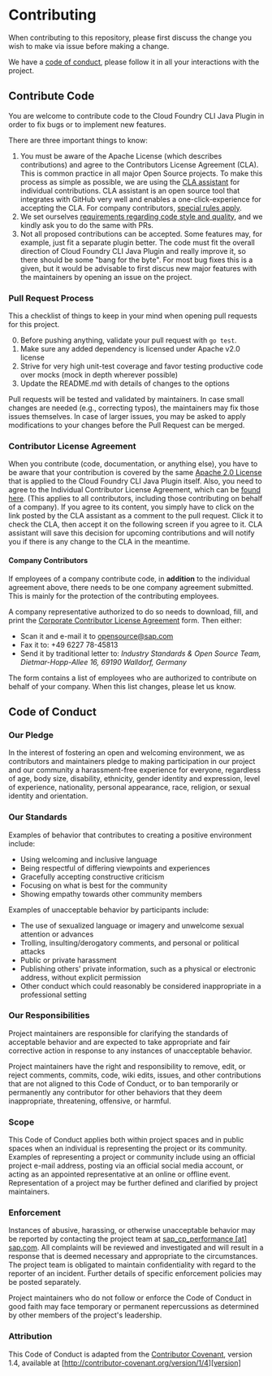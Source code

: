 # Contributing

When contributing to this repository, please first discuss the change you wish to make via issue before making a change.

We have a [code of conduct](#code-of-conduct), please follow it in all your interactions with the project.

## Contribute Code

You are welcome to contribute code to the Cloud Foundry CLI Java Plugin in order to fix bugs or to implement new features.

There are three important things to know:

1. You must be aware of the Apache License (which describes contributions) and agree to the Contributors License Agreement (CLA).
   This is common practice in all major Open Source projects.
   To make this process as simple as possible, we are using the [CLA assistant](https://cla-assistant.io/) for individual contributions.
   CLA assistant is an open source tool that integrates with GitHub very well and enables a one-click-experience for accepting the CLA.
   For company contributors, [special rules apply](#company-contributors).
2. We set ourselves [requirements regarding code style and quality](#pull-request-process), and we kindly ask you to do the same with PRs.
3. Not all proposed contributions can be accepted.
   Some features may, for example, just fit a separate plugin better.
   The code must fit the overall direction of Cloud Foundry CLI Java Plugin and really improve it, so there should be some "bang for the byte".
   For most bug fixes this is a given, but it would be advisable to first discus new major features with the maintainers by opening an issue on the project.

### Pull Request Process

This a checklist of things to keep in your mind when opening pull requests for this project.

0. Before pushing anything, validate your pull request with `go test`.
1. Make sure any added dependency is licensed under Apache v2.0 license
2. Strive for very high unit-test coverage and favor testing productive code over mocks
   (mock in depth wherever possible)
3. Update the README.md with details of changes to the options

Pull requests will be tested and validated by maintainers. In case small changes are needed (e.g., correcting typos), the maintainers may fix those issues themselves.
In case of larger issues, you may be asked to apply modifications to your changes before the Pull Request can be merged.

### Contributor License Agreement

When you contribute (code, documentation, or anything else), you have to be aware that your contribution is covered by the same [Apache 2.0 License](http://www.apache.org/licenses/LICENSE-2.0) that is applied to the Cloud Foundry CLI Java Plugin itself.
Also, you need to agree to the Individual Contributor License Agreement, which can be [found here](https://gist.github.com/CLAassistant/bd1ea8ec8aa0357414e8).
(This applies to all contributors, including those contributing on behalf of a company).
If you agree to its content, you simply have to click on the link posted by the CLA assistant as a comment to the pull request.
Click it to check the CLA, then accept it on the following screen if you agree to it.
CLA assistant will save this decision for upcoming contributions and will notify you if there is any change to the CLA in the meantime.

#### Company Contributors

If employees of a company contribute code, in **addition** to the individual agreement above, there needs to be one company agreement submitted.
This is mainly for the protection of the contributing employees.

A company representative authorized to do so needs to download, fill, and print
the [Corporate Contributor License Agreement](docs/SAP%20Corporate%20Contributor%20License%20Agreement.pdf) form. Then either:

-   Scan it and e-mail it to [opensource@sap.com](mailto:opensource@sap.com)
-   Fax it to: +49 6227 78-45813
-   Send it by traditional letter to: *Industry Standards &amp; Open Source Team, Dietmar-Hopp-Allee 16, 69190 Walldorf, Germany*

The form contains a list of employees who are authorized to contribute on behalf of your company.
When this list changes, please let us know.

## Code of Conduct

### Our Pledge

In the interest of fostering an open and welcoming environment, we as
contributors and maintainers pledge to making participation in our project and
our community a harassment-free experience for everyone, regardless of age, body
size, disability, ethnicity, gender identity and expression, level of experience,
nationality, personal appearance, race, religion, or sexual identity and
orientation.

### Our Standards

Examples of behavior that contributes to creating a positive environment
include:

* Using welcoming and inclusive language
* Being respectful of differing viewpoints and experiences
* Gracefully accepting constructive criticism
* Focusing on what is best for the community
* Showing empathy towards other community members

Examples of unacceptable behavior by participants include:

* The use of sexualized language or imagery and unwelcome sexual attention or
advances
* Trolling, insulting/derogatory comments, and personal or political attacks
* Public or private harassment
* Publishing others' private information, such as a physical or electronic
  address, without explicit permission
* Other conduct which could reasonably be considered inappropriate in a
  professional setting

### Our Responsibilities

Project maintainers are responsible for clarifying the standards of acceptable
behavior and are expected to take appropriate and fair corrective action in
response to any instances of unacceptable behavior.

Project maintainers have the right and responsibility to remove, edit, or
reject comments, commits, code, wiki edits, issues, and other contributions
that are not aligned to this Code of Conduct, or to ban temporarily or
permanently any contributor for other behaviors that they deem inappropriate,
threatening, offensive, or harmful.

### Scope

This Code of Conduct applies both within project spaces and in public spaces
when an individual is representing the project or its community. Examples of
representing a project or community include using an official project e-mail
address, posting via an official social media account, or acting as an appointed
representative at an online or offline event. Representation of a project may be
further defined and clarified by project maintainers.

### Enforcement

Instances of abusive, harassing, or otherwise unacceptable behavior may be
reported by contacting the project team at [sap_cp_performance [at] sap.com](mailto:sap_cp_performance@sap.com). All
complaints will be reviewed and investigated and will result in a response that
is deemed necessary and appropriate to the circumstances. The project team is
obligated to maintain confidentiality with regard to the reporter of an incident.
Further details of specific enforcement policies may be posted separately.

Project maintainers who do not follow or enforce the Code of Conduct in good
faith may face temporary or permanent repercussions as determined by other
members of the project's leadership.

### Attribution

This Code of Conduct is adapted from the [Contributor Covenant][homepage], version 1.4,
available at [http://contributor-covenant.org/version/1/4][version]

[homepage]: http://contributor-covenant.org
[version]: http://contributor-covenant.org/version/1/4/
